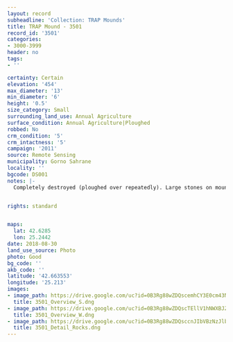 ```yaml
---
layout: record
subheadline: 'Collection: TRAP Mounds'
title: TRAP Mound - 3501
record_id: '3501'
categories:
- 3000-3999
header: no
tags:
- ''

certainty: Certain
elevation: '454'
max_diameter: '13'
min_diameter: '6'
height: '0.5'
size_category: Small
surrounding_land_use: Annual Agriculture
surface_condition: Annual Agriculture|Ploughed
robbed: No
crm_condition: '5'
crm_intactness: '5'
campaign: '2011'
source: Remote Sensing
municipality: Gorno Sahrane
locality: ''
bgcode: DS001
notes: |-
  Completely destroyed (ploughed over repeatedly). Large stones on mound and immediate surrounds.


rights: standard


maps:
  lat: 42.6285
  lon: 25.2442
date: 2018-08-30
land_use_source: Photo
photo: Good
bg_code: ''
akb_code: ''
latitude: '42.663553'
longitude: '25.213'
images:
- image_path: https://drive.google.com/uc?id=0B3Rg88wZDQscemhCY3E0cm43NEU
  title: 3501_Overview_S.dng
- image_path: https://drive.google.com/uc?id=0B3Rg88wZDQscTEllV1hNWXBJZTg
  title: 3501_Overview_W.dng
- image_path: https://drive.google.com/uc?id=0B3Rg88wZDQsccnJIbVBzNzJlbnM
  title: 3501_Detail_Rocks.dng
---
```


